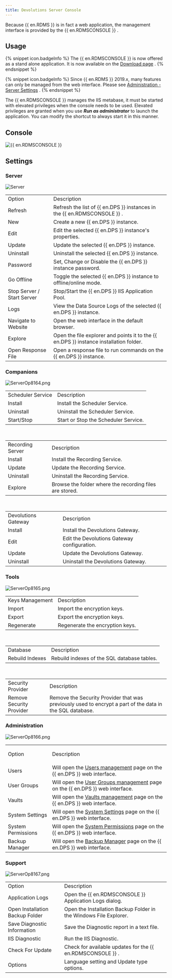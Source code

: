```yaml
---
title: Devolutions Server Console
---
```

Because {{ en.RDMS }} is in fact a web application, the management interface is provided by the {{ en.RDMSCONSOLE }} . 

## Usage 

{% snippet icon.badgeInfo %} 
The {{ en.RDMSCONSOLE }} is now offered as a stand alone application. It is now available on the [Download page](https://server.devolutions.net/home/download) . 
{% endsnippet %}
 
{% snippet icon.badgeInfo %} 
Since {{ en.RDMS }} 2019.x, many features can only be managed from the web interface. Please see [Administration - Server Settings](/server/web-interface/administration/configuration/server-settings/) . 
{% endsnippet %}
 
The {{ en.RDMSCONSOLE }} manages the IIS metabase, it must be started with elevated privileges when the console needs to be used. Elevated privileges are granted when you use ***Run as administrator*** to launch the application. You can modify the shortcut to always start it in this manner.  

## Console 

![{{ en.RDMSCONSOLE }}](/img/en/server/ServerOp8005.png) 

## Settings 

### Server 

![Server](/img/en/server/ServerOp8163.png) 

<table>
	<tr>
		<td>
Option 
		</td>
		<td>
Description 
		</td>
	</tr>
	<tr>
		<td>
Refresh 
		</td>
		<td>
Refresh the list of {{ en.DPS }} instances in the {{ en.RDMSCONSOLE }} . 
		</td>
	</tr>
	<tr>
		<td>
New 
		</td>
		<td>
Create a new {{ en.DPS }} instance. 
		</td>
	</tr>
	<tr>
		<td>
Edit 
		</td>
		<td>
Edit the selected {{ en.DPS }} instance&apos;s properties. 
		</td>
	</tr>
	<tr>
		<td>
Update 
		</td>
		<td>
Update the selected {{ en.DPS }} instance. 
		</td>
	</tr>
	<tr>
		<td>
Uninstall 
		</td>
		<td>
Uninstall the selected {{ en.DPS }} instance. 
		</td>
	</tr>
	<tr>
		<td>
Password 
		</td>
		<td>
Set, Change or Disable the {{ en.DPS }} instance password. 
		</td>
	</tr>
	<tr>
		<td>
Go Offline 
		</td>
		<td>
Toggle the selected {{ en.DPS }} instance to offline/online mode. 
		</td>
	</tr>
	<tr>
		<td>
Stop Server / Start Server 
		</td>
		<td>
Stop/Start the {{ en.DPS }} IIS Application Pool. 
		</td>
	</tr>
	<tr>
		<td>
Logs 
		</td>
		<td>
View the Data Source Logs of the selected {{ en.DPS }} instance. 
		</td>
	</tr>
	<tr>
		<td>
Navigate to Website 
		</td>
		<td>
Open the web interface in the default browser. 
		</td>
	</tr>
	<tr>
		<td>
Explore 
		</td>
		<td>
Open the file explorer and points it to the {{ en.DPS }} instance installation folder. 
		</td>
	</tr>
	<tr>
		<td>
Open Response File 
		</td>
		<td>
Open a response file to run commands on the {{ en.DPS }} instance. 
		</td>
	</tr>
</table>

### Companions 

![ServerOp8164.png](/img/en/server/ServerOp8164.png) 

<table>
	<tr>
		<td>
Scheduler Service 
		</td>
		<td>
Description 
		</td>
	</tr>
	<tr>
		<td>
Install 
		</td>
		<td>
Install the Scheduler Service. 
		</td>
	</tr>
	<tr>
		<td>
Uninstall 
		</td>
		<td>
Uninstall the Scheduler Service. 
		</td>
	</tr>
	<tr>
		<td>
Start/Stop 
		</td>
		<td>
Start or Stop the Scheduler Service. 
		</td>
    </tr>
</table>
  <br>
  
<table>
	<tr>
		<td>
Recording Server 
		</td>
		<td>
Description 
		</td>
	</tr>
	<tr>
		<td>
Install 
		</td>
		<td>
Install the Recording Service. 
		</td>
	</tr>
	<tr>
		<td>
Update 
		</td>
		<td>
Update the Recording Service. 
		</td>
	</tr>
	<tr>
		<td>
Uninstall 
		</td>
		<td>
Uninstall the Recording Service. 
		</td>
	</tr>
	<tr>
		<td>
Explore 
		</td>
		<td>
Browse the folder where the recording files are stored. 
		</td>
	</tr>
</table>
  <br>
  
<table>
	<tr>
		<td>
Devolutions Gateway 
		</td>
		<td>
Description 
		</td>
	</tr>
	<tr>
		<td>
Install 
		</td>
		<td>
Install the Devolutions Gateway. 
		</td>
	</tr>
	<tr>
		<td>
Edit 
		</td>
		<td>
Edit the Devolutions Gateway configuration. 
		</td>
	</tr>
	<tr>
		<td>
Update 
		</td>
		<td>
Update the Devolutions Gateway. 
		</td>
	</tr>
	<tr>
		<td>
Uninstall 
		</td>
		<td>
Uninstall the Devolutions Gateway. 
		</td>
	</tr>
</table>

### Tools 

![ServerOp8165.png](/img/en/server/ServerOp8165.png) 

<table>
	<tr>
		<td>
Keys Management 
		</td>
		<td>
Description 
		</td>
	</tr>
	<tr>
		<td>
Import 
		</td>
		<td>
Import the encryption keys. 
		</td>
	</tr>
	<tr>
		<td>
Export 
		</td>
		<td>
Export the encryption keys. 
		</td>
	</tr>
	<tr>
		<td>
Regenerate 
		</td>
		<td>
Regenerate the encryption keys. 
		</td>
	</tr>
</table>
<br>

<table>
	<tr>
		<td>
Database 
		</td>
		<td>
Description 
		</td>
	</tr>
	<tr>
		<td>
Rebuild Indexes 
		</td>
		<td>
Rebuild indexes of the SQL database tables. 
		</td>
	</tr>
</table>
<br>

<table>
	<tr>
		<td>
Security Provider 
		</td>
		<td>
Description 
		</td>
	</tr>
	<tr>
		<td>
Remove Security Provider 
		</td>
		<td>
Remove the Security Provider that was previously used to encrypt a part of the data in the SQL database. 
		</td>
	</tr>
</table>

### Administration 

![ServerOp8166.png](/img/en/server/ServerOp8166.png) 

<table>
		<td>

Option 
		</td>
		<td>
Description 
		</td>
	</tr>
	<tr>
		<td>
Users 
		</td>
		<td>
Will open the [Users management](/server/web-interface/administration/security-management/users/) page on the {{ en.DPS }} web interface. 
		</td>
	</tr>
	<tr>
		<td>
User Groups 
		</td>
		<td>
Will open the [User Groups management](/server/web-interface/administration/security-management/user-groups/) page on the {{ en.DPS }} web interface. 
		</td>
	</tr>
	<tr>
		<td>
Vaults 
		</td>
		<td>
Will open the [Vaults management](/server/web-interface/administration/security-management/vaults/) page on the {{ en.DPS }} web interface. 
		</td>
	</tr>
	<tr>
		<td>
System Settings 
		</td>
		<td>
Will open the [System Settings](/server/web-interface/administration/configuration/system-settings/) page on the {{ en.DPS }} web interface. 
		</td>
	</tr>
	<tr>
		<td>
System Permissions 
		</td>
		<td>
Will open the [System Permissions](/server/web-interface/administration/configuration/system-permissions/) page on the {{ en.DPS }} web interface. 
		</td>
	</tr>
	<tr>
		<td>
Backup Manager 
		</td>
		<td>
Will open the [Backup Manager](/server/web-interface/administration/backup/backup-manager/) page on the {{ en.DPS }} web interface. 
		</td>
	</tr>
</table>

### Support 

![ServerOp8167.png](/img/en/server/ServerOp8167.png) 

<table>
	<tr>
		<td>
Option 
		</td>
		<td>
Description 
		</td>
	</tr>
	<tr>
		<td>
Application Logs 
		</td>
		<td>
Open the {{ en.RDMSCONSOLE }} Application Logs dialog. 
		</td>
	</tr>
	<tr>
		<td>
Open Installation Backup Folder 
		</td>
		<td>
Open the Installation Backup Folder in the Windows File Explorer. 
		</td>
	</tr>
	<tr>
		<td>
Save Diagnostic Information 
		</td>
		<td>
Save the Diagnostic report in a text file. 
		</td>
	</tr>
	<tr>
		<td>
IIS Diagnostic 
		</td>
		<td>
Run the IIS Diagnostic. 
		</td>
	</tr>
	<tr>
		<td>
Check For Update 
		</td>
		<td>
Check for available updates for the {{ en.RDMSCONSOLE }} . 
		</td>
	</tr>
	<tr>
		<td>
Options 
		</td>
		<td>
Language setting and Update type options. 
		</td>
	</tr>
</table>



